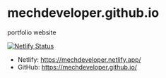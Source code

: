 # mechdeveloper.github.io
portfolio website

[![Netlify Status](https://api.netlify.com/api/v1/badges/9d835383-b8d7-40ce-bf39-6c9c10c2bf51/deploy-status)](https://app.netlify.com/sites/mechdeveloper/deploys)

- Netlify: <https://mechdeveloper.netlify.app/>
- GitHub:  <https://mechdeveloper.github.io/>
